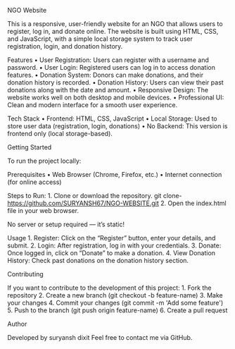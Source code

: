 NGO Website

This is a responsive, user-friendly website for an NGO that allows users to register, log in, and donate online. The website is built using HTML, CSS, and JavaScript, with a simple local storage system to track user registration, login, and donation history.

Features
	•	User Registration: Users can register with a username and password.
	•	User Login: Registered users can log in to access donation features.
	•	Donation System: Donors can make donations, and their donation history is recorded.
	•	Donation History: Users can view their past donations along with the date and amount.
	•	Responsive Design: The website works well on both desktop and mobile devices.
	•	Professional UI: Clean and modern interface for a smooth user experience.

Tech Stack
	•	Frontend: HTML, CSS, JavaScript
	•	Local Storage: Used to store user data (registration, login, donations)
	•	No Backend: This version is frontend only (local storage-based).

Getting Started

To run the project locally:

Prerequisites
	•	Web Browser (Chrome, Firefox, etc.)
	•	Internet connection (for online access)

Steps to Run:
	1.	Clone or download the repository.
git clone- https://github.com/SURYANSH67/NGO-WEBSITE.git
 	2.	Open the index.html file in your web browser.

No server or setup required — it’s static!

Usage
	1.	Register: Click on the “Register” button, enter your details, and submit.
	2.	Login: After registration, log in with your credentials.
	3.	Donate: Once logged in, click on “Donate” to make a donation.
	4.	View Donation History: Check past donations on the donation history section.

Contributing

If you want to contribute to the development of this project:
	1.	Fork the repository
	2.	Create a new branch (git checkout -b feature-name)
	3.	Make your changes
	4.	Commit your changes (git commit -m 'Add some feature')
	5.	Push to the branch (git push origin feature-name)
	6.	Create a pull request

 Author

Developed by suryansh dixit
Feel free to contact me via GitHub.

